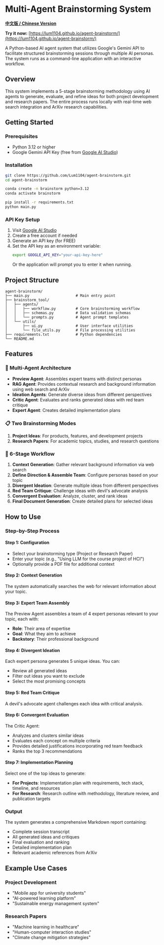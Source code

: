 # Multi-Agent Brainstorming System

**[中文版 / Chinese Version](./README-zh.md)**

**Try it now:** [https://lum1104.github.io/agent-brainstorm/](https://lum1104.github.io/agent-brainstorm/)

A Python-based AI agent system that utilizes Google's Gemini API to facilitate structured brainstorming sessions through multiple AI personas. The system runs as a command-line application with an interactive workflow.

## Overview

This system implements a 5-stage brainstorming methodology using AI agents to generate, evaluate, and refine ideas for both project development and research papers. The entire process runs locally with real-time web search integration and ArXiv research capabilities.

## Getting Started

### Prerequisites
- Python 3.12 or higher
- Google Gemini API Key (free from [Google AI Studio](https://aistudio.google.com/apikey))

### Installation
```bash
git clone https://github.com/Lum1104/agent-brainstorm.git
cd agent-brainstorm

conda create -n brainstorm python=3.12
conda activate brainstorm

pip install -r requirements.txt
python main.py
```

### API Key Setup
1. Visit [Google AI Studio](https://aistudio.google.com/apikey)
2. Create a free account if needed
3. Generate an API key (for FREE)
4. Set the API key as an environment variable:
   ```bash
   export GOOGLE_API_KEY="your-api-key-here"
   ```
   Or the application will prompt you to enter it when running.

## Project Structure
```
agent-brainstorm/
├── main.py                     # Main entry point
├── brainstorm_tool/
│   ├── agents/
│   │   ├── workflow.py         # Core brainstorming workflow
│   │   ├── schemas.py          # Data validation schemas
│   │   └── prompts.py          # Agent prompt templates
│   └── utils/
│       ├── ui.py               # User interface utilities
│       └── file_utils.py       # File processing utilities
├── requirements.txt            # Python dependencies
└── README.md
```

## Features

### 🤖 Multi-Agent Architecture
- **Preview Agent**: Assembles expert teams with distinct personas
- **RAG Agent**: Provides contextual research and background information using web search and ArXiv
- **Ideation Agents**: Generate diverse ideas from different perspectives
- **Critic Agent**: Evaluates and ranks generated ideas with red team critique
- **Expert Agent**: Creates detailed implementation plans

### 📋 Two Brainstorming Modes
1. **Project Ideas**: For products, features, and development projects
2. **Research Papers**: For academic topics, studies, and research questions

### 🔄 6-Stage Workflow
1. **Context Generation**: Gather relevant background information via web search
2. **Define Direction & Assemble Team**: Configure personas based on your topic
3. **Divergent Ideation**: Generate multiple ideas from different perspectives
4. **Red Team Critique**: Challenge ideas with devil's advocate analysis
5. **Convergent Evaluation**: Analyze, cluster, and rank ideas
6. **Final Document Generation**: Create detailed plans for selected ideas


## How to Use

### Step-by-Step Process

#### Step 1: Configuration
- Select your brainstorming type (Project or Research Paper)
- Enter your topic (e.g., "Using LLM for the course project of HCI")
- Optionally provide a PDF file for additional context

#### Step 2: Context Generation
The system automatically searches the web for relevant information about your topic.

#### Step 3: Expert Team Assembly
The Preview Agent assembles a team of 4 expert personas relevant to your topic, each with:
- **Role**: Their area of expertise
- **Goal**: What they aim to achieve
- **Backstory**: Their professional background

#### Step 4: Divergent Ideation
Each expert persona generates 5 unique ideas. You can:
- Review all generated ideas
- Filter out ideas you want to exclude
- Select the most promising concepts

#### Step 5: Red Team Critique
A devil's advocate agent challenges each idea with critical analysis.

#### Step 6: Convergent Evaluation
The Critic Agent:
- Analyzes and clusters similar ideas
- Evaluates each concept on multiple criteria
- Provides detailed justifications incorporating red team feedback
- Ranks the top 3 recommendations

#### Step 7: Implementation Planning
Select one of the top ideas to generate:
- **For Projects**: Implementation plan with requirements, tech stack, timeline, and resources
- **For Research**: Research outline with methodology, literature review, and publication targets

### Output
The system generates a comprehensive Markdown report containing:
- Complete session transcript
- All generated ideas and critiques
- Final evaluation and ranking
- Detailed implementation plan
- Relevant academic references from ArXiv

## Example Use Cases

### Project Development
- "Mobile app for university students"
- "AI-powered learning platform"
- "Sustainable energy management system"

### Research Papers
- "Machine learning in healthcare"
- "Human-computer interaction studies"
- "Climate change mitigation strategies"
